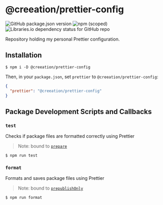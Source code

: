 # @creeation/prettier-config

![GitHub package.json version](https://img.shields.io/github/package-json/v/creeation/prettier-config?style=flat-square)
![npm (scoped)](https://img.shields.io/npm/v/@creeation/prettier-config?style=flat-square)
![Libraries.io dependency status for GitHub repo](https://img.shields.io/librariesio/github/creeation/prettier-config?style=flat-square)

Repository holding my personal Prettier configuration.

## Installation

```console
$ npm i -D @creeation/prettier-config
```

Then, in your `package.json`, set `prettier` to `@creeation/prettier-config`:

```json
{
  "prettier": "@creeation/prettier-config"
}
```

## Package Development Scripts and Callbacks

### `test`
Checks if package files are formatted correctly using Prettier
> Note: bound to [`prepare`](https://docs.npmjs.com/cli/v6/using-npm/scripts#life-cycle-scripts)
```console
$ npm run test
```

### `format`
Formats and saves package files using Prettier
> Note: bound to [`prepublishOnly`](https://docs.npmjs.com/cli/v6/using-npm/scripts#life-cycle-scripts)
```console
$ npm run format
```
